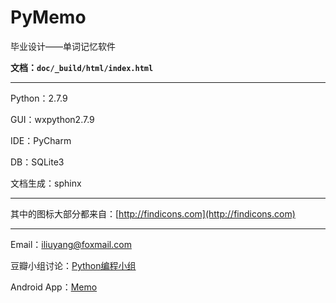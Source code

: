 # PyMemo
毕业设计——单词记忆软件

**文档：`doc/_build/html/index.html`**

----

Python：2.7.9

GUI：wxpython2.7.9

IDE：PyCharm

DB：SQLite3

文档生成：sphinx

----

其中的图标大部分都来自：[http://findicons.com](http://findicons.com)

----

Email：iliuyang@foxmail.com

豆瓣小组讨论：[Python编程小组](http://www.douban.com/group/topic/72255077/)


Android App：[Memo](https://github.com/sealiu/memo)
